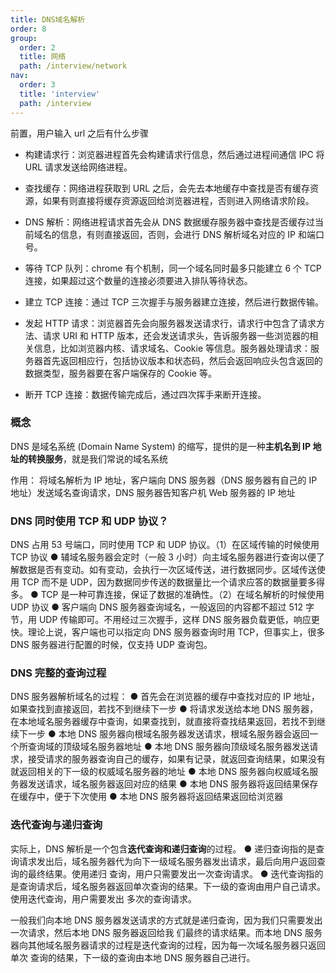 ```yaml
---
title: DNS域名解析
order: 8
group:
  order: 2
  title: 网络
  path: /interview/network
nav:
  order: 3
  title: 'interview'
  path: /interview
---
```


前置，用户输入 url 之后有什么步骤

- 构建请求行：浏览器进程首先会构建请求行信息，然后通过进程间通信 IPC 将 URL 请求发送给网络进程。

- 查找缓存：网络进程获取到 URL 之后，会先去本地缓存中查找是否有缓存资源，如果有则直接将缓存资源返回给浏览器进程，否则进入网络请求阶段。

- DNS 解析：网络进程请求首先会从 DNS 数据缓存服务器中查找是否缓存过当前域名的信息，有则直接返回，否则，会进行 DNS 解析域名对应的 IP 和端口号。

- 等待 TCP 队列：chrome 有个机制，同一个域名同时最多只能建立 6 个 TCP 连接，如果超过这个数量的连接必须要进入排队等待状态。

- 建立 TCP 连接：通过 TCP 三次握手与服务器建立连接，然后进行数据传输。

- 发起 HTTP 请求：浏览器首先会向服务器发送请求行，请求行中包含了请求方法、请求 URI 和 HTTP 版本，还会发送请求头，告诉服务器一些浏览器的相关信息，比如浏览器内核、请求域名、Cookie 等信息。服务器处理请求：服务器首先返回相应行，包括协议版本和状态码，然后会返回响应头包含返回的数据类型，服务器要在客户端保存的 Cookie 等。

- 断开 TCP 连接：数据传输完成后，通过四次挥手来断开连接。

### 概念

DNS 是域名系统 (Domain Name System) 的缩写，提供的是一种**主机名到 IP 地址的转换服务**，就是我们常说的域名系统

作用： 将域名解析为 IP 地址，客户端向 DNS 服务器（DNS 服务器有自己的 IP 地址）发送域名查询请求，DNS 服务器告知客户机 Web 服务器的 IP 地址

### DNS 同时使用 TCP 和 UDP 协议？

DNS 占用 53 号端口，同时使用 TCP 和 UDP 协议。（1）在区域传输的时候使用 TCP 协议 ● 辅域名服务器会定时（一般 3 小时）向主域名服务器进行查询以便了解数据是否有变动。如有变动，会执行一次区域传送，进行数据同步。区域传送使用 TCP 而不是 UDP，因为数据同步传送的数据量比一个请求应答的数据量要多得多。 ● TCP 是一种可靠连接，保证了数据的准确性。（2）在域名解析的时候使用 UDP 协议 ● 客户端向 DNS 服务器查询域名，一般返回的内容都不超过 512 字节，用 UDP 传输即可。不用经过三次握手，这样 DNS 服务器负载更低，响应更快。理论上说，客户端也可以指定向 DNS 服务器查询时用 TCP，但事实上，很多 DNS 服务器进行配置的时候，仅支持 UDP 查询包。

### DNS 完整的查询过程

DNS 服务器解析域名的过程： ● 首先会在浏览器的缓存中查找对应的 IP 地址，如果查找到直接返回，若找不到继续下一步 ● 将请求发送给本地 DNS 服务器，在本地域名服务器缓存中查询，如果查找到，就直接将查找结果返回，若找不到继续下一步 ● 本地 DNS 服务器向根域名服务器发送请求，根域名服务器会返回一个所查询域的顶级域名服务器地址 ● 本地 DNS 服务器向顶级域名服务器发送请求，接受请求的服务器查询自己的缓存，如果有记录，就返回查询结果，如果没有就返回相关的下一级的权威域名服务器的地址 ● 本地 DNS 服务器向权威域名服务器发送请求，域名服务器返回对应的结果 ● 本地 DNS 服务器将返回结果保存在缓存中，便于下次使用 ● 本地 DNS 服务器将返回结果返回给浏览器

### 迭代查询与递归查询

实际上，DNS 解析是一个包含**迭代查询和递归查询**的过程。 ● 递归查询指的是查询请求发出后，域名服务器代为向下一级域名服务器发出请求，最后向用户返回查询的最终结果。使用递归 查询，用户只需要发出一次查询请求。 ● 迭代查询指的是查询请求后，域名服务器返回单次查询的结果。下一级的查询由用户自己请求。使用迭代查询，用户需要发出 多次的查询请求。

一般我们向本地 DNS 服务器发送请求的方式就是递归查询，因为我们只需要发出一次请求，然后本地 DNS 服务器返回给我 们最终的请求结果。而本地 DNS 服务器向其他域名服务器请求的过程是迭代查询的过程，因为每一次域名服务器只返回单次 查询的结果，下一级的查询由本地 DNS 服务器自己进行。
